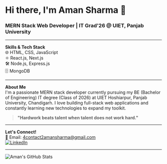 # Hi there, I'm Aman Sharma 👋

### MERN Stack Web Developer | IT Grad'26 @ UIET, Panjab University

---

**Skills & Tech Stack**  
🌐 HTML, CSS, JavaScript  
⚛️ React.js, Next.js  
🛠️ Node.js, Express.js  
🗄️ MongoDB

---

**About Me**  
I'm a passionate MERN stack developer currently pursuing my BE (Bachelor of Engineering) IT degree (Class of 2026) at UIET Hoshiarpur, Panjab University, Chandigarh. I love building full-stack web applications and constantly learning new technologies to expand my toolkit.

> **"Hardwork beats talent when talent does not work hard."**

---

**Let's Connect!**  
📧 Email: [4contact2amansharma@gmail.com](mailto:4contact2amansharma@gmail.com)  
[![LinkedIn](https://img.shields.io/badge/LinkedIn-blue?logo=linkedin)](https://www.linkedin.com/in/amansharmaagnihotri)

---

![Aman's GitHub Stats](https://github-readme-stats.vercel.app/api?username=aman-sharma-agnihotri&show_icons=true&theme=dracula)
